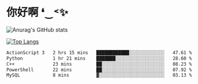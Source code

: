 # 你好啊 ❛‿˂✨

![Anurag's GitHub stats](https://github-readme-stats.vercel.app/api?username=ZombieFly&count_private=true&show_icons=true)

[![Top Langs](https://github-readme-stats.vercel.app/api/top-langs/?username=ZombieFly&layout=compact&count_private=true&hide=Ruby,makefile)](https://github.com/anuraghazra/github-readme-stats)

<!--START_SECTION:waka-->

```txt
ActionScript 3   2 hrs 15 mins   ████████████░░░░░░░░░░░░░   47.61 %
Python           1 hr 21 mins    ███████░░░░░░░░░░░░░░░░░░   28.60 %
C++              23 mins         ██░░░░░░░░░░░░░░░░░░░░░░░   08.23 %
PowerShell       22 mins         ██░░░░░░░░░░░░░░░░░░░░░░░   07.92 %
MySQL            8 mins          ▓░░░░░░░░░░░░░░░░░░░░░░░░   03.13 %
```

<!--END_SECTION:waka-->
